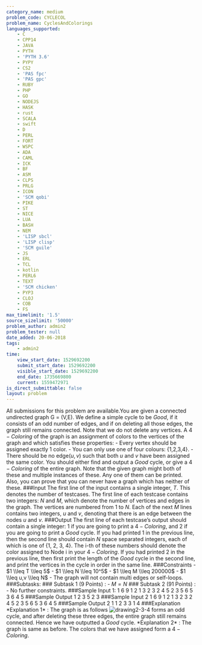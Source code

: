 ```yaml
---
category_name: medium
problem_code: CYCLECOL
problem_name: CyclesAndColorings
languages_supported:
    - C
    - CPP14
    - JAVA
    - PYTH
    - 'PYTH 3.6'
    - PYPY
    - CS2
    - 'PAS fpc'
    - 'PAS gpc'
    - RUBY
    - PHP
    - GO
    - NODEJS
    - HASK
    - rust
    - SCALA
    - swift
    - D
    - PERL
    - FORT
    - WSPC
    - ADA
    - CAML
    - ICK
    - BF
    - ASM
    - CLPS
    - PRLG
    - ICON
    - 'SCM qobi'
    - PIKE
    - ST
    - NICE
    - LUA
    - BASH
    - NEM
    - 'LISP sbcl'
    - 'LISP clisp'
    - 'SCM guile'
    - JS
    - ERL
    - TCL
    - kotlin
    - PERL6
    - TEXT
    - 'SCM chicken'
    - PYP3
    - CLOJ
    - COB
    - FS
max_timelimit: '1.5'
source_sizelimit: '50000'
problem_author: admin2
problem_tester: null
date_added: 20-06-2018
tags:
    - admin2
time:
    view_start_date: 1529692200
    submit_start_date: 1529692200
    visible_start_date: 1529692200
    end_date: 1735669800
    current: 1559472971
is_direct_submittable: false
layout: problem
---
```

All submissions for this problem are available.You are given a connected undirected graph G = (V,E). We define a simple cycle to be $Good$, if it consists of an odd number of edges, and if on deleting all those edges, the graph still remains connected. Note that we do not delete any vertices. A $4 - Coloring$ of the graph is an assignment of colors to the vertices of the graph and which satisfies these properties: - Every vertex should be assigned exactly 1 color. - You can only use one of four colours: {1,2,3,4}. - There should be no edge$(u,v)$ such that both $u$ and $v$ have been assigned the same color. You should either find and output a $Good$ cycle, or give a $4 - Coloring$ of the entire graph. Note that the given graph might both of these and multiple instances of these. Any one of them can be printed. Also, you can prove that you can never have a graph which has neither of these. ###Input The first line of the input contains a single integer, $T$. This denotes the number of testcases. The first line of each testcase contains two integers: $N$ and $M$, which denote the number of vertices and edges in the graph. The vertices are numbered from $1$ to $N$. Each of the next $M$ lines contains two integers, $u$ and $v$, denoting that there is an edge between the nodes $u$ and $v$. ###Output The first line of each testcase’s output should contain a single integer: 1 if you are going to print a $4 − Coloring$, and 2 if you are going to print a $Good$ cycle. If you had printed 1 in the previous line, then the second line should contain $N$ space separated integers, each of which is one of {1, 2, 3, 4}. The i-th of these numbers should denote the color assigned to Node i in your $4 − Coloring$. If you had printed 2 in the previous line, then first print the length of the $Good$ cycle in the second line, and print the vertices in the cycle in order in the same line. ###Constraints - $1 \\leq T \\leq 5$ - $1 \\leq N \\leq 10^5$ - $1 \\leq M \\leq 200000$ - $1 \\leq u,v \\leq N$ - The graph will not contain multi edges or self-loops. ###Subtasks: ### Subtask 1 (9 Points) : - $M = N$ ### Subtask 2 (91 Points) : - No further constraints. ###Sample Input 1: 1 6 9 1 2 1 3 2 3 2 4 5 2 3 5 6 5 3 6 4 5 ###Sample Output 1 2 3 5 2 3 ###Sample Input 2 1 6 9 1 2 1 3 2 3 2 4 5 2 3 5 6 5 3 6 4 5 ###Sample Output 2 1 1 2 3 3 1 4 ###Explanation \*Explanation 1\* : The graph is as follows ![drawing](https://codechef_shared.s3.amazonaws.com/download/upload/IOITC181/Image2.png)2-3-4 forms an odd cycle, and after deleting these three edges, the entire graph still remains connected. Hence we have outputted a $Good$ cycle. \*Explanation 2\* : The graph is same as before. The colors that we have assigned form a $4 - Coloring$.
